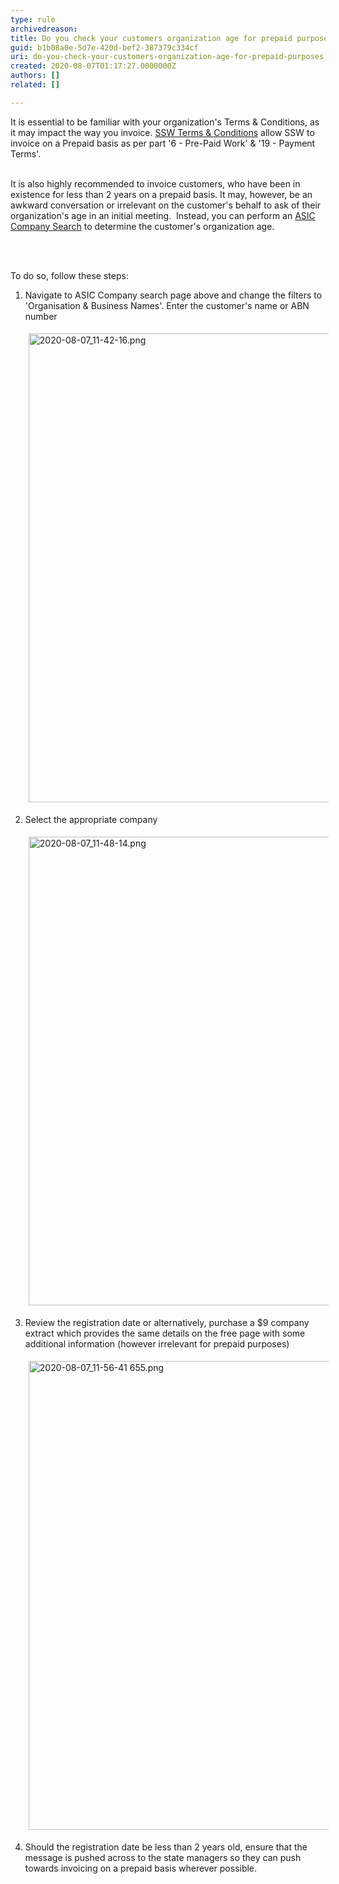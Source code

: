 ```yaml
---
type: rule
archivedreason: 
title: Do you check your customers organization age for prepaid purposes?
guid: b1b08a0e-5d7e-420d-bef2-387379c334cf
uri: do-you-check-your-customers-organization-age-for-prepaid-purposes
created: 2020-08-07T01:17:27.0000000Z
authors: []
related: []

---
```



​​It is essential to be familiar with your organization's&#160;Terms &amp; Conditions, as it may impact the way you invoice.&#160;<a href="https&#58;//www.ssw.com.au/ssw/Standards/Forms/ConsultingOrderTermsConditions.aspx">SSW Ter​ms &amp; Conditions</a>&#160;allow&#160;SSW to invoice on a Prepaid basis as per part '6 - Pre-Paid Work' &amp; '19 - Payment Terms'.&#160;<br><br><p>It is also highly recommended&#160;to invoice customers, who have been in existence for less than 2 years on a prepaid basis. It may, however, be an awkward conversation or irrelevant on the customer's behalf to ask of their organization's age in an initial meeting.&#160; Instead, you can perform an <a href="https&#58;//connectonline.asic.gov.au/RegistrySearch">ASIC Company Search​</a>&#160;to determine the customer's organization age.<br></p>
<br><excerpt class='endintro'></excerpt><br>
<p>To do so, follow these steps&#58;</p><ol><li>​Navigate to ASIC Company search page above and change the filters to '​​​Organisation &amp; Business Names'. Enter the customer's name or ABN number<p></p><dl class="image"><dt><img src="/SiteAssets/do-you-check-your-customers-organisation-age-for-prepaid/2020-08-07_11-42-16.png" alt="2020-08-07_11-42-16.png" style="width&#58;750px;margin&#58;5px;" /></dt></dl></li><li>Select the appropriate company<dl class="image"><dt><img src="/SiteAssets/do-you-check-your-customers-organisation-age-for-prepaid/2020-08-07_11-48-14.png" alt="2020-08-07_11-48-14.png" style="width&#58;750px;margin&#58;5px;" /></dt></dl></li><li>Review the registration date or alternatively, purchase a $9 company extract which provides the same details on the free page with some additional information (however irrelevant for prepaid purposes)<dl class="image"><dt><img src="/SiteAssets/do-you-check-your-customers-organisation-age-for-prepaid/2020-08-07_11-56-41%20655.png" alt="2020-08-07_11-56-41 655.png" style="width&#58;750px;margin&#58;5px;" /><br></dt></dl></li><li>Should the registration date be less than 2 years old, ensure that the message is pushed across to the state managers so they can push towards invoicing on a prepaid basis wherever possible.​</li></ol><p>​<br></p>


